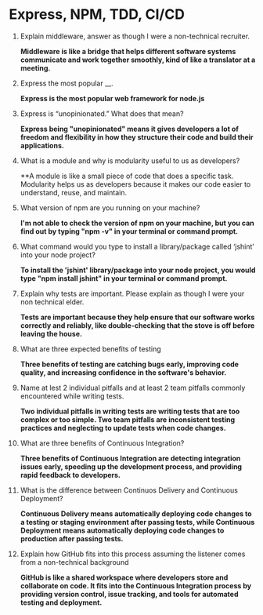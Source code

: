 # Express, NPM, TDD, CI/CD

1. Explain middleware, answer as though I were a non-technical recruiter.

    **Middleware is like a bridge that helps different software systems communicate and work together smoothly, kind of like a translator at a meeting.**

2. Express the most popular __.

    **Express is the most popular web framework for node.js**

3. Express is “unopinionated.” What does that mean?

    **Express being "unopinionated" means it gives developers a lot of freedom and flexibility in how they structure their code and build their applications.**

4. What is a module and why is modularity useful to us as developers?

    **A module is like a small piece of code that does a specific task. Modularity helps us as developers because it makes our code easier to understand, reuse, and maintain.

5. What version of npm are you running on your machine?

    **I'm not able to check the version of npm on your machine, but you can find out by typing "npm -v" in your terminal or command prompt.**

6. What command would you type to install a library/package called ‘jshint’ into your node project?

    **To install the 'jshint' library/package into your node project, you would type "npm install jshint" in your terminal or command prompt.**

7. Explain why tests are important. Please explain as though I were your non technical elder.

    **Tests are important because they help ensure that our software works correctly and reliably, like double-checking that the stove is off before leaving the house.**

8. What are three expected benefits of testing

    **Three benefits of testing are catching bugs early, improving code quality, and increasing confidence in the software's behavior.**

9. Name at lest 2 individual pitfalls and at least 2 team pitfalls commonly encountered while writing tests.

    **Two individual pitfalls in writing tests are writing tests that are too complex or too simple. Two team pitfalls are inconsistent testing practices and neglecting to update tests when code changes.**

10. What are three benefits of Continuous Integration?

    **Three benefits of Continuous Integration are detecting integration issues early, speeding up the development process, and providing rapid feedback to developers.**

11. What is the difference between Continuos Delivery and Continuous Deployment?

    **Continuous Delivery means automatically deploying code changes to a testing or staging environment after passing tests, while Continuous Deployment means automatically deploying code changes to production after passing tests.**

12. Explain how GitHub fits into this process assuming the listener comes from a non-technical background

    **GitHub is like a shared workspace where developers store and collaborate on code. It fits into the Continuous Integration process by providing version control, issue tracking, and tools for automated testing and deployment.**
